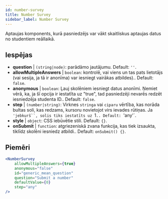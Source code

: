 ```yaml
---
id: number-survey
title: Number Survey
sidebar_label: Number Survey
---
```


Aptaujas komponents, kurā pasniedzējs var vākt skaitliskus aptaujas datus no studentiem reāllaikā.

## Iespējas

* __question__ | `(string|node)`: parādāmo jautājumu. Default: `''`.
* __allowMultipleAnswers__ | `boolean`: kontrolē, vai viens un tas pats lietotājs (vai sesija, ja tā ir anonīma) var iesniegt vairākas atbildes).. Default: `false`.
* __anonymous__ | `boolean`: Ļauj skolēniem iesniegt datus anonīmi. Ņemiet vērā, ka, ja šī opcija ir iestatīta uz "true", tad pasniedzēji nevarēs redzēt iesniedzēja studenta ID.. Default: `false`.
* __step__ | `(number|string)`: Virknes `stringa` vai `ciparu` vērtība, kas norāda bultas soli, kas redzams, kursoru novietojot virs ievades rūtiņas. Ja `'jebkurš``, solis tiks iestatīts uz `1`.. Default: `'any'`.
* __style__ | `object`: CSS iebūvētie stili. Default: `{}`.
* __onSubmit__ | `function`: atgriezeniskā zvana funkcija, kas tiek izsaukta, tiklīdz skolēni iesniedz atbildi.. Default: `onSubmit() {}`.


## Piemēri

```jsx live
<NumberSurvey
    allowMultipleAnswers={true}
    anonymous="false"
    id="generic_mean_question"
    question="Submit a number"
    defaultValue={0}
    step="any"
/>
```

